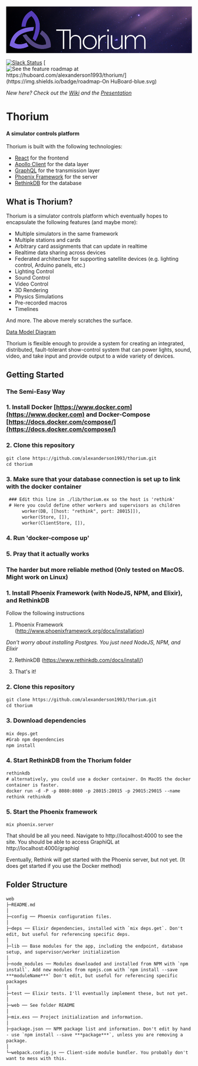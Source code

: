 ![Thorium](github-banner.png)

[![Slack Status](https://slack.ralexanderson.com/badge.svg)](https://slack.ralexanderson.com)
[![See the feature roadmap at https://huboard.com/alexanderson1993/thorium/](https://img.shields.io/badge/roadmap-On HuBoard-blue.svg)](https://huboard.com/alexanderson1993/thorium/)

*New here? Check out the [Wiki](https://github.com/alexanderson1993/thorium/wiki) and the [Presentation](http://class.ralexanderson.com/thorium/)*

# Thorium

#### A simulator controls platform

Thorium is built with the following technologies:
* [React](https://facebook.github.io/react/) for the frontend
* [Apollo Client](http://www.apollostack.com/) for the data layer
* [GraphQL](http://graphql.org) for the transmission layer
* [Phoenix Framework](http://phoenixframework.org/) for the server
* [RethinkDB](https://www.rethinkdb.com/) for the database

## What is Thorium?
Thorium is a simulator controls platform which eventually hopes to encapsulate the following features (and maybe more):
* Multiple simulators in the same framework
* Multiple stations and cards
* Arbitrary card assignments that can update in realtime
* Realtime data sharing across devices
* Federated architecture for supporting satellite devices (e.g. lighting control, Arduino panels, etc.)
* Lighting Control
* Sound Control
* Video Control
* 3D Rendering
* Physics Simulations
* Pre-recorded macros
* Timelines

And more. The above merely scratches the surface.

[Data Model Diagram](https://www.lucidchart.com/invitations/accept/6283bfd5-06ef-4dd5-8668-738ddf3e08ed)

Thorium is flexible enough to provide a system for creating an integrated, distributed, fault-tolerant show-control system that can power lights, sound, video, and take input and provide output to a wide variety of devices.

## Getting Started

### The Semi-Easy Way

### 1. Install Docker [https://www.docker.com](https://www.docker.com) and Docker-Compose [https://docs.docker.com/compose/](https://docs.docker.com/compose/)

### 2. Clone this repository
```
git clone https://github.com/alexanderson1993/thorium.git
cd thorium
```
### 3. Make sure that your database connection is set up to link with the docker container
```
 ### Edit this line in ./lib/thorium.ex so the host is 'rethink'
 # Here you could define other workers and supervisors as children
      worker(DB, [[host: "rethink", port: 28015]]),
      worker(Store, []),
      worker(ClientStore, []),
```

### 4. Run 'docker-compose up'

### 5. Pray that it actually works

### The harder but more reliable method (Only tested on MacOS. Might work on Linux)

### 1. Install Phoenix Framework (with NodeJS, NPM, and Elixir), and RethinkDB
Follow the following instructions

1. Phoenix Framework (http://www.phoenixframework.org/docs/installation)

*Don't worry about installing Postgres. You just need NodeJS, NPM, and Elixir*

2. RethinkDB (https://www.rethinkdb.com/docs/install/)

3. That's it!

### 2. Clone this repository
```
git clone https://github.com/alexanderson1993/thorium.git
cd thorium
```

### 3. Download dependencies
```
mix deps.get
#Grab npm dependencies
npm install
```

### 4. Start RethinkDB from the Thorium folder
```
rethinkdb
# alternatively, you could use a docker container. On MacOS the docker container is faster.
docker run -d -P -p 8080:8080 -p 28015:28015 -p 29015:29015 --name rethink rethinkdb
```

### 5. Start the Phoenix framework
```
mix phoenix.server
```

That should be all you need. Navigate to http://localhost:4000 to see the site. You should be able to access GraphiQL at http://localhost:4000/graphiql

Eventually, Rethink will get started with the Phoenix server, but not yet. (It does get started if you use the Docker method)

## Folder Structure

```
web
├─README.md
│
├─config ── Phoenix configuration files.
│
├─deps ── Elixir dependencies, installed with `mix deps.get`. Don't edit, but useful for referencing specific deps.
│
├─lib ── Base modules for the app, including the endpoint, database setup, and supervisor/worker initialization
│
├─node_modules ── Modules downloaded and installed from NPM with `npm install`. Add new modules from npmjs.com with `npm install --save ***moduleName***` Don't edit, but useful for referencing specific packages
│
├─test ── Elixir tests. I'll eventually implement these, but not yet.
│
├─web ── See folder README
│
├─mix.exs ── Project initialization and information.
│
├─package.json ── NPM package list and information. Don't edit by hand - use `npm install --save ***package***`, unless you are removing a package.
│
└─webpack.config.js ── Client-side module bundler. You probably don't want to mess with this.

```
